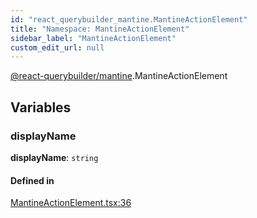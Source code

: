 ```yaml
---
id: "react_querybuilder_mantine.MantineActionElement"
title: "Namespace: MantineActionElement"
sidebar_label: "MantineActionElement"
custom_edit_url: null
---
```


[@react-querybuilder/mantine](../modules/react_querybuilder_mantine.md).MantineActionElement

## Variables

### displayName

 **displayName**: `string`

#### Defined in

[MantineActionElement.tsx:36](https://github.com/react-querybuilder/react-querybuilder/blob/55590db8/packages/mantine/src/MantineActionElement.tsx#L36)
